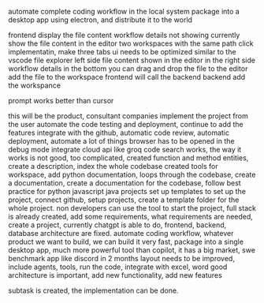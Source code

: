 automate complete coding workflow in the local system
package into a desktop app using electron, and distribute it to the world

frontend
display the file content
workflow details not showing currently
show the file content in the editor
two workspaces with the same path
click implementatin, make three tabs
ui needs to be optimized
similar to the vscode
file explorer left side
file content shown in the editor in the right side
workflow details in the bottom
you can drag and drop the file to the editor
add the file to the workspace
frontend will call the backend
backend
add the workspance

prompt works better than cursor

this will be the product, consultant companies implement the project from the user
automate the code testing and deployment, continue to add the features
integrate with the github, automatic code review, automatic deployment, automate a lot of things
browser has to be opened in the debug mode
integrate cloud api like groq
code search works, the way it works is not good, too complicated, created function and method entities, create a description, index the whole codebase
created tools for workspace, add python documentation, loops through the codebase, create a documentation, create a documentation for the codebase, follow best practice for python javascript java projects
set up templates to set up the project, connect github, setup projects, create a template folder for the whole project. non developers can use the tool to start the project, full stack is already created, add some requirements, what requirements are needed, create a project, currently chatgpt is able to do, frontend, backend, database architecture are fixed.
automate coding workflow, whatever product we want to build, we can build it very fast, package into a single desktop app, much more powerful tool than copilot, it has a big market, swe benchmark
app like discord in 2 months
layout needs to be improved, include agents, tools, run the code, integrate with excel, word
good architecture is important, add new functionality, add new features

subtask is created, the implementation can be done. 